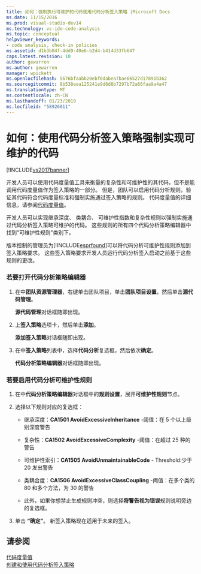 ```yaml
---
title: 如何：强制执行可维护的代码使用代码分析签入策略 |Microsoft Docs
ms.date: 11/15/2016
ms.prod: visual-studio-dev14
ms.technology: vs-ide-code-analysis
ms.topic: conceptual
helpviewer_keywords:
- code analysis, check-in policies
ms.assetid: d1b3b04f-4dd9-40e6-b2d4-b414d33fb647
caps.latest.revision: 10
author: gewarren
ms.author: gewarren
manager: wpickett
ms.openlocfilehash: 5676bfaabb20ebf6dabea7bae66527d17891b362
ms.sourcegitcommit: 8b538eea125241e9d6d8b7297b72a66faa9a4a47
ms.translationtype: MT
ms.contentlocale: zh-CN
ms.lasthandoff: 01/23/2019
ms.locfileid: "58926011"
---
```

# <a name="how-to-enforce-maintainable-code-with-a-code-analysis-check-in-policy"></a>如何：使用代码分析签入策略强制实现可维护的代码
[!INCLUDE[vs2017banner](../includes/vs2017banner.md)]

开发人员可以使用代码度量值工具来衡量的复杂性和可维护性的其代码，但不是能调用代码度量值作为签入策略的一部分。 但是，团队可以启用代码分析规则，验证其代码符合代码度量标准和强制实施通过签入策略的规则。 代码度量值的详细信息，请参阅[代码度量值](../code-quality/code-metrics-values.md)。  
  
 开发人员可以实现继承深度、 类耦合、 可维护性指数和复杂性规则以强制实施通过代码分析签入策略可维护的代码。 这些规则的所有四个代码分析策略编辑器中找到"可维护性规则"类别下。  
  
 版本控制的管理员为[!INCLUDE[esprfound](../includes/esprfound-md.md)]可以将代码分析可维护性规则添加到签入策略要求。 这些签入策略要求开发人员运行代码分析签入启动之前基于这些规则的更改。  
  
### <a name="to-open-the-code-analysis-policy-editor"></a>若要打开代码分析策略编辑器  
  
1.  在中**团队资源管理器**，右键单击团队项目，单击**团队项目设置**，然后单击**源代码管理**。  
  
     **源代码管理**对话框随即出现。  
  
2.  上**签入策略**选项卡，然后单击**添加**。  
  
     **添加签入策略**对话框随即出现。  
  
3.  在中**签入策略**列表中，选择**代码分析**复选框，然后依次**确定**。  
  
     **代码分析策略编辑器**对话框随即出现。  
  
### <a name="to-enable-code-analysis-maintainability-rules"></a>若要启用代码分析可维护性规则  
  
1.  在中**代码分析策略编辑器**对话框中的**规则设置**，展开**可维护性规则**节点。  
  
2.  选择以下规则对应的复选框：  
  
    -   继承深度：**CA1501 AvoidExcessiveInheritance** -阈值：在 5 个以上级别深度警告  
  
    -   复杂性：**CA1502 AvoidExcessiveComplexity** -阈值：在超过 25 种的警告  
  
    -   可维护性索引：**CA1505 AvoidUnmaintainableCode** - Threshold:少于 20 发出警告  
  
    -   类耦合度：**CA1506 AvoidExcessiveClassCoupling** -阈值：在多个类的 80 和多个方法，为 30 的警告  
  
    -   此外，如果你想禁止生成规则冲突，则选择**将警告视为错误**规则说明旁边的复选框。  
  
3.  单击 **“确定”**。 新签入策略现在适用于未来的签入。  
  
## <a name="see-also"></a>请参阅  
 [代码度量值](../code-quality/code-metrics-values.md)   
 [创建和使用代码分析签入策略](../code-quality/creating-and-using-code-analysis-check-in-policies.md)

